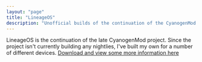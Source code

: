 ```yaml
---
layout: "page"
title: "LineageOS"
description: "Unofficial builds of the continuation of the CyanogenMod project, LineageOS"
---
```


LineageOS is the continuation of the late CyanogenMod project. Since the project isn't currently building any nightlies, I've built my own for a number of different devices. [Download and view some more information here](/lineageos/downloads.php)
